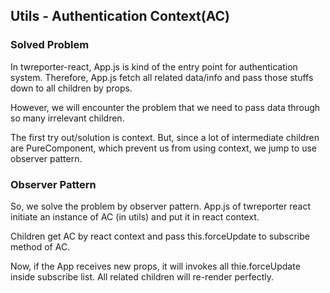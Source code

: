 ## Utils - Authentication Context(AC)
### Solved Problem
In twreporter-react, App.js is kind of the entry point for authentication system. Therefore, App.js fetch all related data/info and pass those stuffs down to all children by props.

However, we will encounter the problem that we need to pass data through so many irrelevant children.

The first try out/solution is context. But, since a lot of intermediate children are PureComponent, which prevent us from using context, we jump to use observer pattern.

### Observer Pattern

So, we solve the problem by observer pattern. App.js of twreporter react initiate an instance of AC (in utils) and put it in react context.

Children get AC by react context and pass this.forceUpdate to subscribe method of AC.

Now, if the App receives new props, it will invokes all thie.forceUpdate inside subscribe list. All related children will re-render perfectly.
